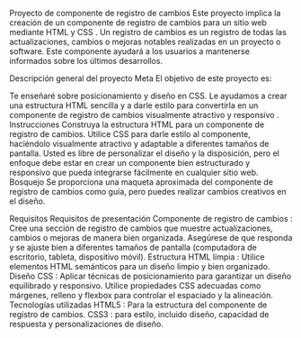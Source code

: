 Proyecto de componente de registro de cambios
Este proyecto implica la creación de un componente de registro de cambios para un sitio web mediante HTML y CSS . Un registro de cambios es un registro de todas las actualizaciones, cambios o mejoras notables realizadas en un proyecto o software. Este componente ayudará a los usuarios a mantenerse informados sobre los últimos desarrollos.

Descripción general del proyecto
Meta
El objetivo de este proyecto es:

Te enseñaré sobre posicionamiento y diseño en CSS.
Le ayudamos a crear una estructura HTML sencilla y a darle estilo para convertirla en un componente de registro de cambios visualmente atractivo y responsivo .
Instrucciones
Construya la estructura HTML para un componente de registro de cambios.
Utilice CSS para darle estilo al componente, haciéndolo visualmente atractivo y adaptable a diferentes tamaños de pantalla.
Usted es libre de personalizar el diseño y la disposición, pero el enfoque debe estar en crear un componente bien estructurado y responsivo que pueda integrarse fácilmente en cualquier sitio web.
Bosquejo
Se proporciona una maqueta aproximada del componente de registro de cambios como guía, pero puedes realizar cambios creativos en el diseño.

Requisitos
Requisitos de presentación
Componente de registro de cambios :
Cree una sección de registro de cambios que muestre actualizaciones, cambios o mejoras de manera bien organizada.
Asegúrese de que responda y se ajuste bien a diferentes tamaños de pantalla (computadora de escritorio, tableta, dispositivo móvil).
Estructura HTML limpia :
Utilice elementos HTML semánticos para un diseño limpio y bien organizado.
Diseño CSS :
Aplicar técnicas de posicionamiento para garantizar un diseño equilibrado y responsivo.
Utilice propiedades CSS adecuadas como márgenes, relleno y flexbox para controlar el espaciado y la alineación.
Tecnologías utilizadas
HTML5 : Para la estructura del componente de registro de cambios.
CSS3 : para estilo, incluido diseño, capacidad de respuesta y personalizaciones de diseño.